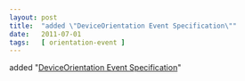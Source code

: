 ```yaml
---
layout: post
title:  "added \"DeviceOrientation Event Specification\""
date:   2011-07-01
tags:   [ orientation-event ]
---
```


added "[DeviceOrientation Event Specification](/spec/orientation-event)"

